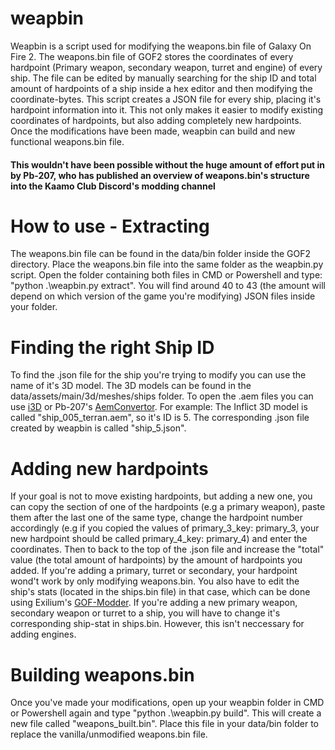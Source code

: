 # weapbin
Weapbin is a script used for modifying the weapons.bin file of Galaxy On Fire 2.
The weapons.bin file of GOF2 stores the coordinates of every hardpoint (Primary weapon, secondary weapon, turret and engine) of every ship. The file can be edited by manually searching for the ship ID and total amount of hardpoints of a ship inside a hex editor and then modifying the coordinate-bytes. This script creates a JSON file for every ship, placing it's hardpoint information into it. This not only makes it easier to modify existing coordinates of hardpoints, but also adding completely new hardpoints. Once the modifications have been made, weapbin can build and new functional weapons.bin file.
<h4>This wouldn't have been possible without the huge amount of effort put in by Pb-207, who has published an overview of weapons.bin's structure into the Kaamo Club Discord's modding channel</h4>

# How to use - Extracting
The weapons.bin file can be found in the data/bin folder inside the GOF2 directory. Place the weapons.bin file into the same folder as the weapbin.py script. Open the folder containing both files in CMD or Powershell and type: "python .\weapbin.py extract". You will find around 40 to 43 (the amount will depend on which version of the game you're modifying) JSON files inside your folder. 

# Finding the right Ship ID
To find the .json file for the ship you're trying to modify you can use the name of it's 3D model. The 3D models can be found in the data/assets/main/3d/meshes/ships folder. To open the .aem files you can use <a href="http://3doc.i3dconverter.com/">i3D</a> or Pb-207's <a href="https://github.com/Pb-207/AemConvertor">AemConvertor</a>. For example:
The Inflict 3D model is called "ship_005_terran.aem", so it's ID is 5. The corresponding .json file created by weapbin is called "ship_5.json".

# Adding new hardpoints
If your goal is not to move existing hardpoints, but adding a new one, you can copy the section of one of the hardpoints (e.g a primary weapon), paste them after the last one of the same type, change the hardpoint number accordingly (e.g if you copied the values of primary_3_key: primary_3, your new hardpoint should be called primary_4_key: primary_4) and enter the coordinates. Then to back to the top of the .json file and increase the "total" value (the total amount of hardpoints) by the amount of hardpoints you added. If you're adding a primary, turret or secondary, your hardpoint wond't work by only modifying weapons.bin. You also have to edit the ship's stats (located in the ships.bin file) in that case, which can be done using Exilium's <a href="https://mega.nz/#F!nZUEGSLT!_jh8vQzG5T4mhTe7sDLcpg">GOF-Modder</a>. If you're adding a new primary weapon, secondary weapon or turret to a ship, you will have to change it's corresponding ship-stat in ships.bin. However, this isn't neccessary for adding engines.

# Building weapons.bin
Once you've made your modifications, open up your weapbin folder in CMD or Powershell again and type "python .\weapbin.py build". This will create a new file called "weapons_built.bin". Place this file in your data/bin folder to replace the vanilla/unmodified weapons.bin file.

